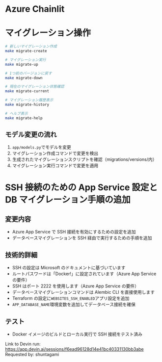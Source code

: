 # Azure Chainlit

# マイグレーション操作

```bash
# 新しいマイグレーション作成
make migrate-create

# マイグレーション実行
make migrate-up

# 1つ前のバージョンに戻す
make migrate-down

# 現在のマイグレーション状態確認
make migrate-current

# マイグレーション履歴表示
make migrate-history

# ヘルプ表示
make migrate-help
```

## モデル変更の流れ

1. `app/models.py`でモデルを変更
2. マイグレーション作成コマンドで変更を検出
3. 生成されたマイグレーションスクリプトを確認（migrations/versions/内）
4. マイグレーション実行コマンドで変更を適用

# SSH 接続のための App Service 設定と DB マイグレーション手順の追加

## 変更内容

- Azure App Service で SSH 接続を有効にするための設定を追加
- データベースマイグレーションを SSH 経由で実行するための手順を追加

## 技術的詳細

- SSH の設定は Microsoft のドキュメントに基づいています
- ルートパスワードは「Docker!」に設定されています（Azure App Service の要件）
- SSH はポート 2222 を使用します（Azure App Service の要件）
- データベースマイグレーションコマンドは Alembic CLI を直接使用します
- Terraform の設定に`WEBSITES_SSH_ENABLED`アプリ設定を追加
- `APP_DATABASE_NAME`環境変数を追加してデータベース接続を確保

## テスト

- Docker イメージのビルドとローカル実行で SSH 接続をテスト済み

Link to Devin run: https://app.devin.ai/sessions/f6ead96128d14e41bc40331130bb3abe
Requested by: shuntagami

